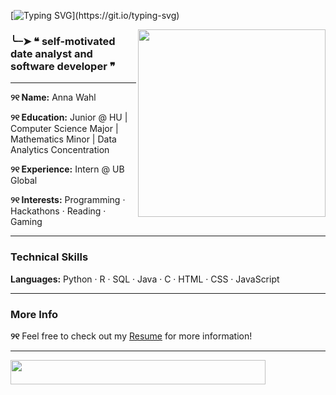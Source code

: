 [![Typing SVG](https://readme-typing-svg.demolab.com?font=Fira+Code&size=39&pause=1000&color=60B86D&width=435&lines=h+e+l+l+o+~)](https://git.io/typing-svg)

<img align="right" width="300" src="https://media1.tenor.com/m/gEW-d8SxRCwAAAAC/ghibli.gif">

### ╰┈➤ ❝ self-motivated date analyst and software developer ❞

---

**୨୧ Name:** Anna Wahl  

**୨୧ Education:** Junior @ HU | Computer Science Major | Mathematics Minor | Data Analytics Concentration

**୨୧ Experience:** Intern @ UB Global

**୨୧ Interests:** Programming · Hackathons · Reading · Gaming  

---

### Technical Skills  
**Languages:** Python · R · SQL · Java · C · HTML · CSS · JavaScript  

---

### More Info  
**୨୧** Feel free to check out my [Resume](https://www.canva.com/design/DAFidMRt0LA/cOr8NqVscqznvQokCiPvAw/view?utm_content=DAFidMRt0LA&utm_campaign=designshare&utm_medium=link2&utm_source=uniquelinks&utlId=hf5c576a944) for more information!

---

<img align="center" width="90%" height="10%" src="https://media.tenor.com/TvNPe66QQhIAAAAi/heart-gif-divider.gif">
